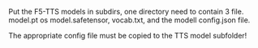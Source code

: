 
Put the F5-TTS models in subdirs, one directory need to contain 3 file. model.pt os model.safetensor, vocab.txt, and the modell config.json file.

The appropriate config file must be copied to the TTS model subfolder!